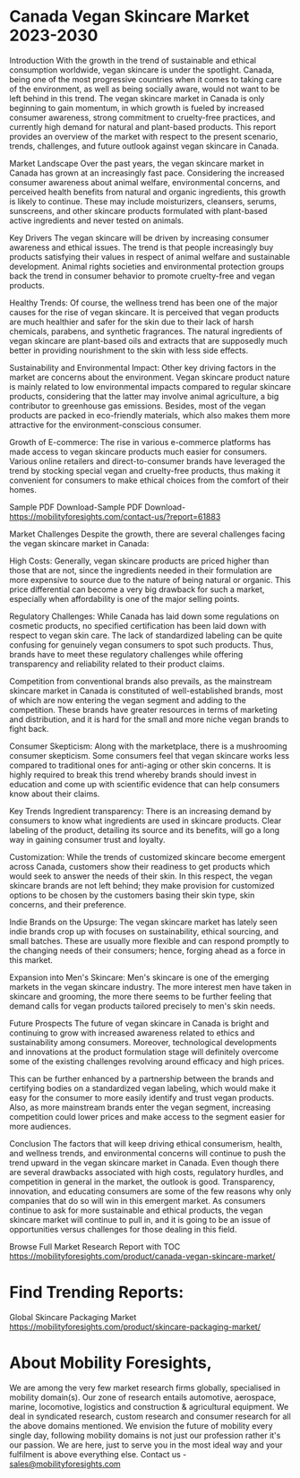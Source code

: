 # Canada Vegan Skincare Market 2023-2030
Introduction
With the growth in the trend of sustainable and ethical consumption worldwide, vegan skincare is under the spotlight. Canada, being one of the most progressive countries when it comes to taking care of the environment, as well as being socially aware, would not want to be left behind in this trend. The vegan skincare market in Canada is only beginning to gain momentum, in which growth is fueled by increased consumer awareness, strong commitment to cruelty-free practices, and currently high demand for natural and plant-based products. This report provides an overview of the market with respect to the present scenario, trends, challenges, and future outlook against vegan skincare in Canada.

Market Landscape
Over the past years, the vegan skincare market in Canada has grown at an increasingly fast pace. Considering the increased consumer awareness about animal welfare, environmental concerns, and perceived health benefits from natural and organic ingredients, this growth is likely to continue. These may include moisturizers, cleansers, serums, sunscreens, and other skincare products formulated with plant-based active ingredients and never tested on animals.

Key Drivers
The vegan skincare will be driven by increasing consumer awareness and ethical issues. The trend is that people increasingly buy products satisfying their values in respect of animal welfare and sustainable development. Animal rights societies and environmental protection groups back the trend in consumer behavior to promote cruelty-free and vegan products.

Healthy Trends: Of course, the wellness trend has been one of the major causes for the rise of vegan skincare. It is perceived that vegan products are much healthier and safer for the skin due to their lack of harsh chemicals, parabens, and synthetic fragrances. The natural ingredients of vegan skincare are plant-based oils and extracts that are supposedly much better in providing nourishment to the skin with less side effects.

Sustainability and Environmental Impact: Other key driving factors in the market are concerns about the environment. Vegan skincare product nature is mainly related to low environmental impacts compared to regular skincare products, considering that the latter may involve animal agriculture, a big contributor to greenhouse gas emissions. Besides, most of the vegan products are packed in eco-friendly materials, which also makes them more attractive for the environment-conscious consumer.

Growth of E-commerce: The rise in various e-commerce platforms has made access to vegan skincare products much easier for consumers. Various online retailers and direct-to-consumer brands have leveraged the trend by stocking special vegan and cruelty-free products, thus making it convenient for consumers to make ethical choices from the comfort of their homes.

Sample PDF Download-Sample PDF Download- https://mobilityforesights.com/contact-us/?report=61883


Market Challenges
Despite the growth, there are several challenges facing the vegan skincare market in Canada:

High Costs: Generally, vegan skincare products are priced higher than those that are not, since the ingredients needed in their formulation are more expensive to source due to the nature of being natural or organic. This price differential can become a very big drawback for such a market, especially when affordability is one of the major selling points.

Regulatory Challenges: While Canada has laid down some regulations on cosmetic products, no specified certification has been laid down with respect to vegan skin care. The lack of standardized labeling can be quite confusing for genuinely vegan consumers to spot such products. Thus, brands have to meet these regulatory challenges while offering transparency and reliability related to their product claims.

Competition from conventional brands also prevails, as the mainstream skincare market in Canada is constituted of well-established brands, most of which are now entering the vegan segment and adding to the competition. These brands have greater resources in terms of marketing and distribution, and it is hard for the small and more niche vegan brands to fight back.

Consumer Skepticism: Along with the marketplace, there is a mushrooming consumer skepticism. Some consumers feel that vegan skincare works less compared to traditional ones for anti-aging or other skin concerns. It is highly required to break this trend whereby brands should invest in education and come up with scientific evidence that can help consumers know about their claims.

Key Trends
Ingredient transparency: There is an increasing demand by consumers to know what ingredients are used in skincare products. Clear labeling of the product, detailing its source and its benefits, will go a long way in gaining consumer trust and loyalty.

Customization: While the trends of customized skincare become emergent across Canada, customers show their readiness to get products which would seek to answer the needs of their skin. In this respect, the vegan skincare brands are not left behind; they make provision for customized options to be chosen by the customers basing their skin type, skin concerns, and their preference.

Indie Brands on the Upsurge: The vegan skincare market has lately seen indie brands crop up with focuses on sustainability, ethical sourcing, and small batches. These are usually more flexible and can respond promptly to the changing needs of their consumers; hence, forging ahead as a force in this market.

Expansion into Men's Skincare: Men's skincare is one of the emerging markets in the vegan skincare industry. The more interest men have taken in skincare and grooming, the more there seems to be further feeling that demand calls for vegan products tailored precisely to men's skin needs.

Future Prospects
The future of vegan skincare in Canada is bright and continuing to grow with increased awareness related to ethics and sustainability among consumers. Moreover, technological developments and innovations at the product formulation stage will definitely overcome some of the existing challenges revolving around efficacy and high prices.

This can be further enhanced by a partnership between the brands and certifying bodies on a standardized vegan labeling, which would make it easy for the consumer to more easily identify and trust vegan products. Also, as more mainstream brands enter the vegan segment, increasing competition could lower prices and make access to the segment easier for more audiences.

Conclusion
The factors that will keep driving ethical consumerism, health, and wellness trends, and environmental concerns will continue to push the trend upward in the vegan skincare market in Canada. Even though there are several drawbacks associated with high costs, regulatory hurdles, and competition in general in the market, the outlook is good. Transparency, innovation, and educating consumers are some of the few reasons why only companies that do so will win in this emergent market. As consumers continue to ask for more sustainable and ethical products, the vegan skincare market will continue to pull in, and it is going to be an issue of opportunities versus challenges for those dealing in this field.





Browse Full Market Research Report with TOC
https://mobilityforesights.com/product/canada-vegan-skincare-market/





# Find Trending Reports:
Global Skincare Packaging Market https://mobilityforesights.com/product/skincare-packaging-market/









# About Mobility Foresights,
We are among the very few market research firms globally, specialised in mobility domain(s). Our zone of research entails automotive, aerospace, marine, locomotive, logistics and construction & agricultural equipment. We deal in syndicated research, custom research and consumer research for all the above domains mentioned.
We envision the future of mobility every single day, following mobility domains is not just our profession rather it's our passion. We are here, just to serve you in the most ideal way and your fulfilment is above everything else. Contact us -  sales@mobilityforesights.com 




